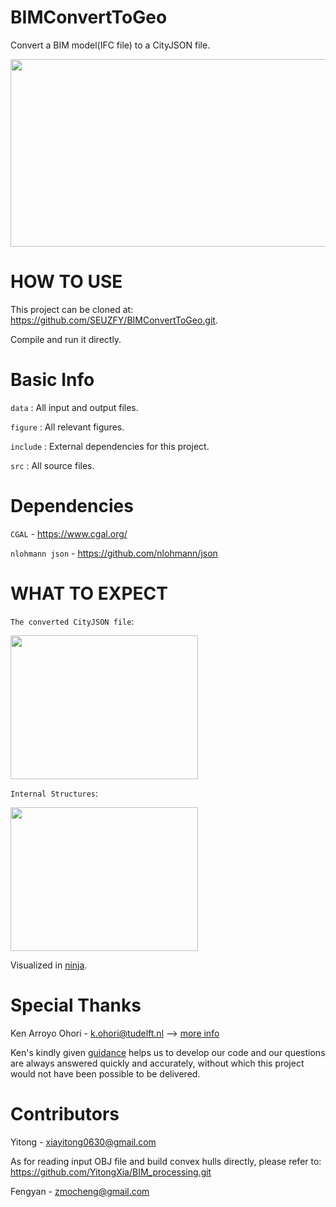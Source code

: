 # BIMConvertToGeo
Convert a BIM model(IFC file) to a CityJSON file.

<img src="https://user-images.githubusercontent.com/72781910/161611724-60f5be17-fc03-4d14-a406-2ac0c6a38c41.PNG" width="600" height="300">

# HOW TO USE

This project can be cloned at: https://github.com/SEUZFY/BIMConvertToGeo.git.

Compile and run it directly.

# Basic Info
`data` : All input and output files.

`figure` : All relevant figures.

`include` : External dependencies for this project.

`src` : All source files.

# Dependencies

`CGAL` - https://www.cgal.org/

`nlohmann json` - https://github.com/nlohmann/json

# WHAT TO EXPECT

`The converted CityJSON file`:

<img src="https://user-images.githubusercontent.com/72781910/161613061-d1625a48-8ef8-4e77-a5c8-8a5c971219c4.PNG" width="300" height="230">

`Internal Structures`:

<img src="https://user-images.githubusercontent.com/72781910/161613508-09cf5cee-66d7-4d4e-9210-0a652e6cb2a6.PNG" width="300" height="230">

Visualized in [ninja](https://ninja.cityjson.org/).

# Special Thanks

Ken Arroyo Ohori - k.ohori@tudelft.nl --> [more info](https://3d.bk.tudelft.nl/ken/en/)

Ken's kindly given [guidance](https://3d.bk.tudelft.nl/courses/geo1004//hw/3/) helps us to develop our code and our questions are always answered quickly and accurately, without which this project would not have been possible to be delivered.


# Contributors

Yitong  - xiayitong0630@gmail.com

As for reading input OBJ file and build convex hulls directly, please refer to: https://github.com/YitongXia/BIM_processing.git

Fengyan - zmocheng@gmail.com

